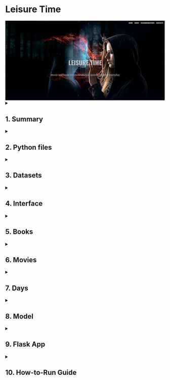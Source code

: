 <h1><b>Leisure Time</b></h1>
<img align="center" width="1000" alt="Header Image" src="https://raw.githubusercontent.com/jcosta92/LeisureTime/main/02 Readme/header.jpg" />

<details>
<summary><h2>1. Summary</h2></summary>

Aren’t you tired of choosing a random movie or book to see or watch? 
The objective of this project is to give you daily recommendations on movies and books, depending on the specific day in question. We have celebrities’ birthdays, international days and anniversaries of certain events, such as famous battles.
This project that originates *Leisure Time – Movie&Book Recommendation System* is based on an NLP model that was specifically searched for the purpose of connecting one description into another one.

</details>

<details>
<summary><h2>2. Python files</h2></summary>

- *Books.ipynb*
- *Days.ipynb*
- *model.ipynb*
- *Movies_IMDB.ipynb*
- *Movies_TMDP_API.ipynb*
- *appimdb.py*
- *appimdb2.py*
- *apptmdb.py*
- *apptmdb2.py*

</details>

<details>
<summary><h2>3. Datasets</h2></summary>

- "01 Queries" folder
- *df_birthdays_movies.csv*
- *df_birthdays_books.csv*
- *days.csv*
- *matches'%d%m%Y'_TMDB.csv*
- *matches'%d%m%Y'_IMDB.csv*
- *goodreads.csv*
- *best_books.csv*
- *TMDB_movies_final.csv*
- *imdb_movie_fetch.csv*

</details>

<details>
<summary><h2>4. Interface</h2></summary>


  
<img align="center" width="1000" alt="Header Image" src="https://raw.githubusercontent.com/jcosta92/LeisureTime/main/02 Readme/interface.jpg" />
</details>

<details>
<summary><h2>5. Books</h2></summary>

The python book used for dealing with the books dataframe was *Books.ipynb*.
The books dataframe used was from Kaggle, from the following source:
-	[*goodreads.csv*](https://www.kaggle.com/datasets/khushdassani/goodreads-300k-dataset?select=goodreads.csv)

The dataset was cleaned to Latin and English titles, using the langid library.
This dataframe was also reduced to the books with a certain minimum rating and votes. In this case, the final dataframe of books has only books with at least 3.5 rating and 1000 votes - *best_books.csv*.
In the end, we get the authors' birthdays by webscraping Wikipedia to add to our Days dataframe - *df_birthdays_books.csv*.

</details>

<details>
<summary><h2>6. Movies</h2></summary>

The focus of this project was the movies, because nowadays we give more focus into television. So there were 2 approaches to get movie data:

1.	From TMBD API – using the API from: [*https://www.themoviedb.org/*](https://www.themoviedb.org/)

2.	From IMDB website – using Web Scraping, from IMDB advanced search system
   Each of the processes takes more than 12 hours to run. Web Scraping can be time-consuming, especially when dealing with big data.

<details>
<summary><h3>6.1. TMDB API </h3></summary>

To use TMDB API in *Movies_TMDB_API.ipynb* the following steps were made to get the correct bearer and API key: [https://developer.themoviedb.org/reference/intro/getting-started/*](https://developer.themoviedb.org/reference/intro/getting-started/). To get more data, such as actors, budgets, revenues, imdb ids and streams the following source was used: [https://github.com/celiao/tmdbsimple/blob/master/README.md](https://github.com/celiao/tmdbsimple/blob/master/README.md). 
```python
base_url = "https://api.themoviedb.org/3/discover/movie"
headers = {
"accept": "application/json",
"Authorization": "Bearer YOUR_BEARER" ######### ------------------------- FROM TMDB API
}
```
```python
tmdb.API_KEY = 'YOUR_API_KEY' ######## ------------------- select from your TMDB API KEY
tmdb.REQUESTS_SESSION = requests.Session()
```
</details>

<details>
<summary><h3>6.2. IMDB Web Scrapping </h3></summary>

In this case, I looped through all the genres with a minimum rating of 5.0 and 3000 votes, using web scraping to get:

1. Pages URLs
2. Movies URLs
3. Web scraping of all the movies URLs to get a dataframe *imdb_movie_fetch.csv* with:
   - URL
   - Movie title
   - Movie image
   - IMDb Rating
   - Number of votes
   - Movie description
   - Movie genres
   - Published Date
   - Content Rating
   - Actors, writers, and directors
   - Movie Popularity
4. Web scraping Wikipedia to get the actors' birthdates - *df_birthdays_movies.csv*.

</details>

</details>

<details>
<summary><h2>7. Days</h2></summary>
To get the dataframe for the days, in *Days.ipynb*, research was done to obtain first the <u>international days</u>, and then the <u>anniversaries of certain events</u>, from several sources. Lastly, we gathered up also the <u>anniversaries of authors and actors</u> that were in the movies and books dataframes.

**Sources**: 
-	[https://date.nager.at/api/](https://date.nager.at/api/) - Web scrapping
-	[https://www.un.org/en/observances/list-days-weeks/](https://www.un.org/en/observances/list-days-weeks/) - Web scrapping
-	[https://www.unesco.org/en/days/](https://www.unesco.org/en/days/) - Web scrapping
-	[https://en.wikipedia.org/wiki/](https://en.wikipedia.org/wiki/) - Web scrapping for days’ descriptions and images
-	[http://w.wiki/6Zx/](http://w.wiki/6Zx/) - Manual download of data queries
-	Authors and actors birthdays - got from movies and books dataframes

In the end, all the types of days are in the dataframe *days.csv*.
</details>

<details>
<summary><h2>8. Model</h2></summary>
In *model.ipynb*, the days, books and movies datasets are loaded and put through the chosen model *universal-sentence-encoder*.

```python
model = hub.load("https://tfhub.dev/google/universal-sentence-encoder/4")
```

Each type of day can be matched up to 3 movies and 3 books, based on the top similarity ratios calculated by the model.
Two matches datasets for today’s events are created, one using TMDB API and the other IMDB web scrapping.

</details>


<details>
<summary><h2>9. Flask App</h2></summary>

The flask app does the reading of the matches in that day and display them along the web interface, including also snack and drink recommendations for the movies.
There are 4 documents that can be used to run the Flask App:
-	*appimdb.py*
-	*apptmdb.py*
-	*appimdb2.py*
-	*apptmdb2.py*

Only the 1st versions *appimdb.py* and *apptmdb.py* include the snacks and drinks recommendations for the movies, using Open AI API. So to use them properly the Open AI key needs to be inside those files in:

```python
openai.api_key = "YOUR_API_KEY" ##### -------- input your OpenAI API key
```
The 2nd versions can be run without any API key input.

The result *Leisure Time* from the *.html* code that is in the “templates” folder gives an overview for one day of each type of days – one international day, one celebrity birthday, and one event anniversary.

<img align="center" width="1000" alt="Header Image" src="https://raw.githubusercontent.com/jcosta92/LeisureTime/main/02 Readme/day.jpg" />
<img align="center" width="1000" alt="Header Image" src="https://raw.githubusercontent.com/jcosta92/LeisureTime/main/02 Readme/day2.jpg" />

</details>

<details>
<summary><h2>10. How-to-Run Guide</h2></summary>

0.	If you want, you can skip to **<u>Step 5</u>** and use the already created dataframes for days, movies and books (up2date mid Jul23):
      - *days.csv*
      - *best_books.csv*
      - *TMDB_movies_final.csv*
      - *imdb_movie_fetch.csv*
1.	Run fully *Books.ipynb* to get *best_books.csv* and *df_birthdays_books.csv*.
2.	Run *Movies_TMDB_API.ipynb* to get *TMDB_movies_final.csv*.
    - This process takes several hours – be patient.
    - Remember to input your Bearer and API Key in the respective code lines (check chapter 6.1)
3.	Run fully *Movies_IMDB.ipynb* to get *imdb_movie_fetch.csv* and *df_birthdays_movies.csv*
    - This process takes several hours – be patient.
4.	Run *Days.ipynb* to get *days.csv* dataframe.
5.	Run our model - *model.ipynb* – to get the matches of today.
    - This model takes roughly 2-3 hours to run for both TMDB and IMDB movies dfs.
6.	Choose which flask app file *.py* you want to use:
    - *appimdb.py* – to run with IMDB matched movies (Remember to input your Open AI key)
    - *apptmdb.py* – to run with TMDB matched movies (Remember to input your Open AI key)
    - *appimdb2.py* – to run with IMDB matched movies, without snacks&drinks recommendations for movies (best if you don’t want to use APIs)
    - *apptmdb2.py* – to run with TMDB matched movies, without snacks&drinks recommendations for movies (best if you don’t want to use APIs)
7.	In GitBash, or another command prompt software, go to the location of your forked repository and type: python *“selected_app.py”*. Should appear something like this:

<img align="center" width="600" alt="Header Image" src="https://raw.githubusercontent.com/jcosta92/LeisureTime/main/02 Readme/flask.jpg" />

9.	Now, you just need to go to your internet browser and type the selected host, e.g. *http://127.0.0.1:5000* from above.
10.	Voilà.

</details>


